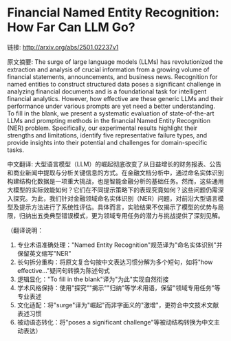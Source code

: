 # Financial Named Entity Recognition: How Far Can LLM Go?

链接: http://arxiv.org/abs/2501.02237v1

原文摘要:
The surge of large language models (LLMs) has revolutionized the extraction
and analysis of crucial information from a growing volume of financial
statements, announcements, and business news. Recognition for named entities to
construct structured data poses a significant challenge in analyzing financial
documents and is a foundational task for intelligent financial analytics.
However, how effective are these generic LLMs and their performance under
various prompts are yet need a better understanding. To fill in the blank, we
present a systematic evaluation of state-of-the-art LLMs and prompting methods
in the financial Named Entity Recognition (NER) problem. Specifically, our
experimental results highlight their strengths and limitations, identify five
representative failure types, and provide insights into their potential and
challenges for domain-specific tasks.

中文翻译:
大型语言模型（LLM）的崛起彻底改变了从日益增长的财务报表、公告和商业新闻中提取与分析关键信息的方式。在金融文档分析中，通过命名实体识别构建结构化数据是一项重大挑战，也是智能金融分析的基础任务。然而，这些通用大模型的实际效能如何？它们在不同提示策略下的表现究竟如何？这些问题仍需深入探究。为此，我们针对金融领域命名实体识别（NER）问题，对前沿大型语言模型及提示方法进行了系统性评估。具体而言，实验结果不仅揭示了模型的优势与局限，归纳出五类典型错误模式，更为领域专用任务的潜力与挑战提供了深刻见解。

（翻译说明：
1. 专业术语准确处理："Named Entity Recognition"规范译为"命名实体识别"并保留英文缩写"NER"
2. 长句拆分重构：将原文复合句按中文表达习惯分解为多个短句，如将"how effective..."疑问句转换为陈述句式
3. 逻辑显化："To fill in the blank"译为"为此"实现自然衔接
4. 学术风格保持：使用"探究""揭示""归纳"等学术用语，保留"领域专用任务"等专业表述
5. 文化适配：将"surge"译为"崛起"而非字面义的"激增"，更符合中文技术文献表述习惯
6. 被动语态转化：将"poses a significant challenge"等被动结构转换为中文主动表达）

